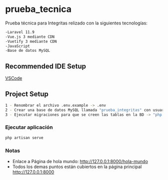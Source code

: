 # prueba_tecnica

Prueba técnica para Integritas relizado con la siguientes tecnologías:
```sh
-Laravel 11.9
-Vue.js 3 mediante CDN
-Vuetify 3 mediante CDN
-JavaScript
-Base de datos MySQL
```
## Recommended IDE Setup

[VSCode](https://code.visualstudio.com/)

## Project Setup

```sh
1 - Renombrar el archivo .env.example -> .env
2 - Crear una base de datos MySQL llamada "prueba_integritas" con usuario y clave "root"
3 - Ejecutar migraciones para que se creen las tablas en la BD -> "php artisan migrate"
```

### Ejecutar aplicación

```sh
php artisan serve
```
### Notas
- Enlace a Página de hola mundo: http://127.0.0.1:8000/hola-mundo
- Todos los demas puntos están cubiertos en la página principal http://127.0.0.1:8000